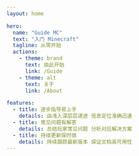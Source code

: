 ```yaml
---
layout: home

hero:
  name: "Guide MC"
  text: "入门 Minecraft"
  tagline: 从零开始
  actions:
    - theme: brand
      text: 由此开始
      link: /Guide
    - theme: alt
      text: 关于
      link: /About

features:
  - title: 逐步指导易上手
    details: 由浅入深层层递进 信息定位准确迅速
  - title: 常见问题有解答
    details: 总结玩家常见问题 分析对应解决方案
  - title: 持续更新保时效
    details: 持续跟踪最新版本 保证文档高可用性
---
```

